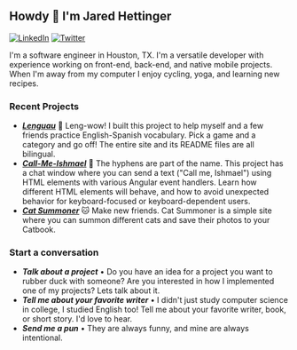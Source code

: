 ## Howdy 👋 I'm Jared Hettinger

[![LinkedIn](https://img.shields.io/badge/linkedin-%230077B5.svg?style=for-the-badge&logo=linkedin&logoColor=white&link=https://www.linkedin.com/in/jahettinger)](https://www.linkedin.com/in/jahettinger)
[![Twitter](https://img.shields.io/badge/Twitter-%231DA1F2.svg?style=for-the-badge&logo=Twitter&logoColor=white&link=https://twitter.com/_kafkaesc)](https://twitter.com/_kafkaesc)


I'm a software engineer in Houston, TX. I'm a versatile developer with experience working on front-end, back-end, and native mobile projects. When I'm away from my computer I enjoy cycling, yoga, and learning new recipes.

### Recent Projects

* ***[Lenguau](https://kafkaesc.github.io/Lenguau/)*** 🧿 Leng-wow! I built this project to help myself and a few friends practice English-Spanish vocabulary. Pick a game and a category and go off! The entire site and its README files are all bilingual.
* ***[Call-Me-Ishmael](https://kafkaesc.github.io/Call-Me-Ishmael/)*** 🐋 The hyphens are part of the name. This project has a chat window where you can send a text ("Call me, Ishmael") using HTML elements with various Angular event handlers. Learn how different HTML elements will behave, and how to avoid unexpected behavior for keyboard-focused or keyboard-dependent users.
* ***[Cat Summoner](https://kafkaesc.github.io/Cat-Summoner/)*** 🐱 Make new friends. Cat Summoner is a simple site where you can summon different cats and save their photos to your Catbook.

### Start a conversation

* ***Talk about a project*** • Do you have an idea for a project you want to rubber duck with someone? Are you interested in how I implemented one of my projects? Lets talk about it.
* ***Tell me about your favorite writer*** • I didn't just study computer science in college, I studied English too! Tell me about your favorite writer, book, or short story. I'd love to hear.
* ***Send me a pun*** • They are always funny, and mine are always intentional.
